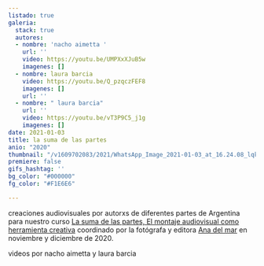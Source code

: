 ```yaml
---
listado: true
galeria:
  stack: true
  autores:
  - nombre: 'nacho aimetta '
    url: ''
    video: https://youtu.be/UMPXxXJuB5w
    imagenes: []
  - nombre: laura barcia
    video: https://youtu.be/Q_pzqczFEF8
    imagenes: []
    url: ''
  - nombre: " laura barcia"
    url: ''
    video: https://youtu.be/vT3P9C5_j1g
    imagenes: []
date: 2021-01-03
title: la suma de las partes
anio: "2020"
thumbnail: "/v1609702083/2021/WhatsApp_Image_2021-01-03_at_16.24.08_lqkid8.jpg"
premiere: false
gifs_hashtag: ''
bg_color: "#000000"
fg_color: "#F1E6E6"

---
```

creaciones audiovisuales por autorxs de diferentes partes de Argentina para nuestro curso [La suma de las partes,  El montaje audiovisual como herramienta creativa](https://freezer.com.ar/cursos/la-suma-de-las-partes-el-montaje-audiovisual-como-herramienta-creativa/) coordinado por la fotógrafa y editora [Ana del mar](https://www.instagram.com/anadelmar__/) en noviembre y diciembre de 2020.

videos por nacho aimetta y laura barcia